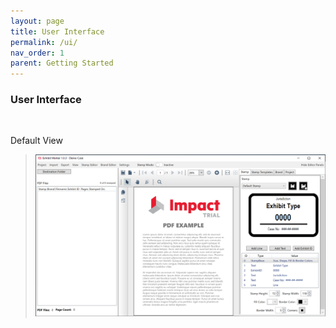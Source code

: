 ```yaml
---
layout: page
title: User Interface
permalink: /ui/
nav_order: 1
parent: Getting Started
---
```


###  User Interface 

<br>

Default View
> ![Screen grab of Main User Interface](user_interface_assets/UserInterface_05_InitialView.png)
